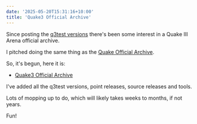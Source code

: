 ```yaml
---
date: '2025-05-20T15:31:16+10:00'
title: 'Quake3 Official Archive'
---
```


Since posting the [q3test versions](/blog/posts/q3-test-versions/) there's been some interest in a Quake III Arena official archive.

I pitched doing the same thing as the [Quake Official Archive](https://github.com/Jason2Brownlee/QuakeOfficialArchive).

So, it's begun, here it is:

* [Quake3 Official Archive](https://github.com/Jason2Brownlee/Quake3OfficialArchive)

I've added all the q3test versions, point releases, source releases and tools.

Lots of mopping up to do, which will likely takes weeks to months, if not years.

Fun!
